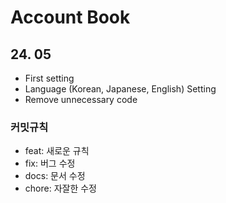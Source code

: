 # Account Book

## 24. 05

- First setting
- Language (Korean, Japanese, English) Setting
- Remove unnecessary code

### 커밋규칙

- feat: 새로운 규칙
- fix: 버그 수정
- docs: 문서 수정
- chore: 자잘한 수정
